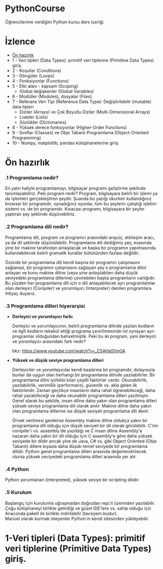 # PythonCourse
Öğrencilerime verdiğim Python kursu ders içeriği.

# İzlence

* [Ön hazırlık](#ön-hazırlık)
* 1 - Veri tipleri (Data Types): primitif veri tiplerine (Primitive Data Types) giriş.
* 2 - Koşullar (Conditions)
* 3 - Döngüler (Loops)
* 4 - Fonksiyonlar (Functions)
* 5 - Etki alanı - kapsam (Scoping)
  * Global değişkenler (Global Variables)
* 6 - Modüller (Modules), dosyalar (Files)
* 7 - Referans Veri Tipi (Reference Data Type): Değiştirilebilir (mutable) data tipleri
  * Diziler (Arrays) ve Çok Boyutlu Diziler (Multi-Dimensional Arrays)
  * Listeler (Lists)
  * Sözlükler (Dictionaries)
* 8 - Yüksek derece fonksiyonlar (Higher-Order Functions)
* 9 - Sınıflar (Classes) ve Obje Tabanlı Programlama (Object-Oriented Programming)
* 10 - Numpy, matplotlib, pandas kütüphanelerine giriş

# Ön hazırlık

### .1 Programlama nedir? 

En yalın haliyle programlamayı, bilgisayar programı geliştirme şeklinde tanımlayabiliriz. Peki program nedir? Program, bilgisayara belirli bir işlemi ya da işlemleri gerçekleştiren şeydir. Şuanda bu yazığı okurken kullandığınız browser bir programdır, oynadığınız oyunlar, tüm bu şeylerin çalıştığı işletim sistemi vs. de bir programdır. Kısacası programı, bilgisayara bir şeyler yaptıran şey şeklinde düşünebiliriz.

### .2 Programlama dili nedir?

Programlama dili, program ve programcı arasındaki arayüz, etkileşim aracı, ya da dil şeklinde düşünülebilir. Programlama dili dediğimiz şey, esasında yine bir makine tarafından anlaşılacak ve başka bir programın yapılmasında kullanılabilecek belirli gramatik kurallar bütününden fazlası değildir. 

Özünde bir programlama dili kendi başına bir programın çalışmasını sağlamaz, bir programın çalışmasını sağlayan şey o programlama dilini anlayan ve bunu makine diline (veya yine anlaşılabilen daha düşük seviyedeki programlama dillerine) çevirebilen başka programların varlığıdır. Bu yüzden her programlama dili için o dili anlayabilecek ayrı programlamlar olan derleyici (Compiler) ve yorumlayıcı (Interpreter) denilen programlara ihtiyaç duyarız.

### .3 Programlama dilleri hiyerarşisi
* <b> Derleyici ve yorumlayıcı farkı </b> <br/>
  
  Derleyici ve yorumlayıcının, belirli programlama dilinde yazılan kodların ve ilgili kodların tekabül ettiği programa çevirilmesinde rol oynayan ayrı programlar olduğundan bahsetmiştik. Peki bu iki program, yani derleyici ve yorumlayıcı arasındaki fark nedir?
  
  bkz: https://www.youtube.com/watch?v=_C5AHaS1mOA
  
* <b> Yüksek ve düşük seviye programlama dilleri </b> <br/>
  
  Derleyiciler ve yorumlayıcılar kendi başlarına bir programdır, dolayısıyla bunlar da uygun olan herhangi bir programlama dilinde yazılabilirler. Bir programlama dilini iyi/kötü kılan çeşitli faktörler vardır. Okunabilirlik, yazılabilirlik, verimlilik (performans), güvenlik vs. akla gelen ilk faktörlerdir. Zaman geçtikçe insanların daha rahat öğrenebileceği, daha rahat yazabileceği ve daha okunabilir programlama dilleri yazılmıştır. Genel olarak bu şekilde, insan diline daha yakın olan programlama dilleri yüksek seviye programlama dili olarak anılır. Makine diline daha yakın olan programlama dillerine ise düşük seviyeli programlama dili denir.
  
  Örnek verilmesi gerekirse Assembly makine diline oldukça yakın bir programlama dili olduğu için düşük seviyeli bir dil olarak görülebilir. C'nin compiler'ı vs. assembly'de yazıldığı ve C insan diline Assembly'e nazaran daha yakın bir dil olduğu için C assembly'e göre daha yüksek seviyede bir dildir ancak yine de Java, C# vs. gibi Object Oriented (Obje Tabanlı) dillere kıyasla daha düşük-temel seviyede bir programlama dilidir. Python genel programlama dilleri arasında değerlendirilecek olursa yüksek seviyedeki programlama dilleri arasında yer alır.
  
### .4 Python
Python yorumlanan (interpreted), yüksek seviye bir scripting dilidir. 

### .5 Kurulum

Başlangıç için kurulumla uğraşmadan doğrudan repl.it üzerinden yazılabilir. <br/>
Çoğu kütüphaneyi birlikte getirdiği ve güzel IDE'lere vs. sahip olduğu için Anaconda paketi ile birlikte indirilebilir (tavsiyem budur). <br/>
Manüel olarak kurmak isteyenler Python'ın kendi sitesinden yükleyebilir. <br/>

# 1-Veri tipleri (Data Types): primitif veri tiplerine (Primitive Data Types) giriş.
